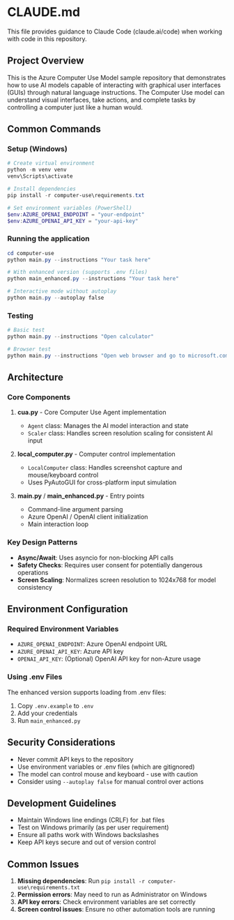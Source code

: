 # CLAUDE.md

This file provides guidance to Claude Code (claude.ai/code) when working with code in this repository.

## Project Overview

This is the Azure Computer Use Model sample repository that demonstrates how to use AI models capable of interacting with graphical user interfaces (GUIs) through natural language instructions. The Computer Use model can understand visual interfaces, take actions, and complete tasks by controlling a computer just like a human would.

## Common Commands

### Setup (Windows)
```powershell
# Create virtual environment
python -m venv venv
venv\Scripts\activate

# Install dependencies
pip install -r computer-use\requirements.txt

# Set environment variables (PowerShell)
$env:AZURE_OPENAI_ENDPOINT = "your-endpoint"
$env:AZURE_OPENAI_API_KEY = "your-api-key"
```

### Running the application
```powershell
cd computer-use
python main.py --instructions "Your task here"

# With enhanced version (supports .env files)
python main_enhanced.py --instructions "Your task here"

# Interactive mode without autoplay
python main.py --autoplay false
```

### Testing
```powershell
# Basic test
python main.py --instructions "Open calculator"

# Browser test
python main.py --instructions "Open web browser and go to microsoft.com"
```

## Architecture

### Core Components

1. **cua.py** - Core Computer Use Agent implementation
   - `Agent` class: Manages the AI model interaction and state
   - `Scaler` class: Handles screen resolution scaling for consistent AI input

2. **local_computer.py** - Computer control implementation
   - `LocalComputer` class: Handles screenshot capture and mouse/keyboard control
   - Uses PyAutoGUI for cross-platform input simulation

3. **main.py** / **main_enhanced.py** - Entry points
   - Command-line argument parsing
   - Azure OpenAI / OpenAI client initialization
   - Main interaction loop

### Key Design Patterns

- **Async/Await**: Uses asyncio for non-blocking API calls
- **Safety Checks**: Requires user consent for potentially dangerous operations
- **Screen Scaling**: Normalizes screen resolution to 1024x768 for model consistency

## Environment Configuration

### Required Environment Variables
- `AZURE_OPENAI_ENDPOINT`: Azure OpenAI endpoint URL
- `AZURE_OPENAI_API_KEY`: Azure API key
- `OPENAI_API_KEY`: (Optional) OpenAI API key for non-Azure usage

### Using .env Files
The enhanced version supports loading from .env files:
1. Copy `.env.example` to `.env`
2. Add your credentials
3. Run `main_enhanced.py`

## Security Considerations

- Never commit API keys to the repository
- Use environment variables or .env files (which are gitignored)
- The model can control mouse and keyboard - use with caution
- Consider using `--autoplay false` for manual control over actions

## Development Guidelines

- Maintain Windows line endings (CRLF) for .bat files
- Test on Windows primarily (as per user requirement)
- Ensure all paths work with Windows backslashes
- Keep API keys secure and out of version control

## Common Issues

1. **Missing dependencies**: Run `pip install -r computer-use\requirements.txt`
2. **Permission errors**: May need to run as Administrator on Windows
3. **API key errors**: Check environment variables are set correctly
4. **Screen control issues**: Ensure no other automation tools are running
